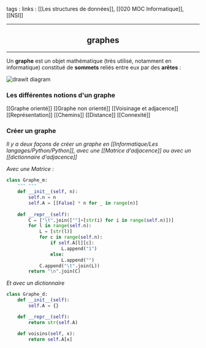 tags : 
links : [[Les structures de données]], [[020 MOC Informatique]], [[NSI]]

****

<h2 style="text-align: center;"> graphes </h2>

****


Un **graphe** est un objet mathématique (très utilisé, notamment en informatique) constitué de **sommets** reliés entre eux par des **arêtes** :

![](https://info.blaisepascal.fr/wp-content/uploads/2021/01/drawit-diagram-105.png "drawit diagram")


### Les différentes notions d'un graphe

[[Graphe orienté]]
[[Graphe non orienté]]
[[Voisinage et adjacence]] 
[[Représentation]]
[[Chemins]]
[[Distance]]
[[Connexité]]

### Créer un graphe

*Il y a deux façons de créer un graphe en [[Informatique/Les langages/Python/Python]], avec une [[Matrice d'adjacence]] ou avec un [[dictionnaire d'adjacence]]*

*Avec une Matrice :*

```python
class Graphe_m:
	""" """
	def __init__(self, n):
		self.n = n
		self.A = [[False] * n for _ in range(n)]
	
	def __repr__(self):
		C = ["\t".join([""]+[str(i) for i in range(self.n)])]
		for l in range(self.n):
			L = [str(l)]
			for c in range(self.n):
				if self.A[l][c]:
					L.append("1")
				else:
					L.append("")
			C.append("\t".join(L))
		return "\n".join(C)
```

*Et avec un dictionnaire*

```python
class Graphe_d:
	def __init__(self):
		self.A = {}

	def __repr__(self):
		return str(self.A)

	def voisins(self, x):
		return self.A[x]
```